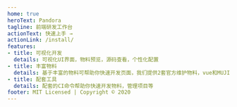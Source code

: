 ```yaml
---
home: true
heroText: Pandora
tagline: 前端研发工作台
actionText: 快速上手 →
actionLink: /install/
features:
- title: 可视化开发
  details: 可视化UI界面，物料预览，源码查看，个性化配置
- title: 丰富物料
  details: 基于丰富的物料可帮助你快速开发页面，我们提供2套官方维护物料，vue和MUJI物料，并且支持私有物料
- title: 配套工具
  details: 配套的CI命令帮助你快速开发物料，管理项目等
footer: MIT Licensed | Copyright © 2020
---
```

